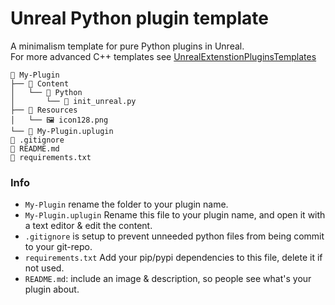 # Unreal Python plugin template
A minimalism template for pure Python plugins in Unreal.<br>
For more advanced C++ templates see [UnrealExtenstionPluginsTemplates](https://github.com/laycnc/UnrealExtenstionPluginsTemplates)

```
📂 My-Plugin
├── 📂 Content
│   └── 📂 Python
│       └── 📄 init_unreal.py
├── 📂 Resources
│   └── 🖼️ icon128.png
└── 📄 My-Plugin.uplugin
📄 .gitignore
📄 README.md
📄 requirements.txt
```

### Info
- `My-Plugin` rename the folder to your plugin name.
- `My-Plugin.uplugin` Rename this file to your plugin name, and open it with a text editor & edit the content.
- `.gitignore` is setup to prevent unneeded python files from being commit to your git-repo.
- `requirements.txt` Add your pip/pypi dependencies to this file, delete it if not used.
- `README.md`: include an image & description, so people see what's your plugin about.
